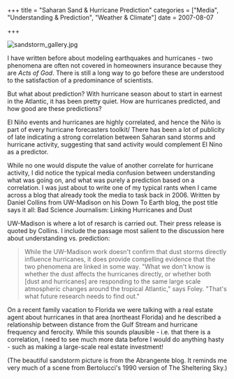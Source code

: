 +++
title = "Saharan Sand & Hurricane Prediction"
categories = ["Media", "Understanding & Prediction", "Weather & Climate"]
date = 2007-08-07


+++


<img alt="sandstorm_gallery.jpg" src="https://www.fractalog.com/jpg/sandstorm_gallery.jpg" />

I have written before about modeling earthquakes and hurricanes - two phenomena are often not covered in homeowners insurance because they are <em>Acts of God</em>. There is still a long way to go before these are understood to the satisfaction of a predominance of scientists.
       
But what about prediction? With hurricane season about to start in earnest in the Atlantic, it has been pretty quiet. How are hurricanes predicted, and how good are these predictions?
       
El Ni&ntilde;o events and hurricanes are highly correlated, and hence the Ni&ntilde;o is part of every hurricane forecasters toolkit/ There has been a lot of publicity of late indicating a strong correlation between Saharan sand storms and hurricane activity, suggesting that sand activity would complement El Nino as a predictor.
       
While no one would dispute the value of another correlate for hurricane activity, I did notice the typical media confusion between understanding what was going on, and what was purely a prediction based on a correlation. I was just about to write one of my typical rants when I came across a blog that already took the media to task back in 2006. Written by Daniel Collins from UW-Madison on his Down To Earth blog, the post title says it all: Bad Science Journalism: Linking Hurricanes and Dust
       
UW-Madison is where a lot of resarch is carried out. Their press release is quoted by Collins. I include the passage most salient to the discussion here about understanding vs. prediction: 
       
<blockquote> While the UW-Madison work doesn't confirm that dust storms directly influence hurricanes, it does provide compelling evidence that the two phenomena are linked in some way. &quot;What we don't know is whether the dust affects the hurricanes directly, or whether both [dust and hurricanes] are responding to the same large scale atmospheric changes around the tropical Atlantic,&quot; says Foley. &quot;That's what future research needs to find out.&quot; </blockquote>
       
On a recent family vacation to Florida we were talking with a real estate agent about hurricanes in that area (northeast Florida) and he described a relationship between distance from the Gulf Stream and hurricane frequency and ferocity. While this sounds plausible - i.e. that there is a correlation, I need to see much more data before I would do anything hasty - such as making a large-scale real estate investment!
 
(The beautiful sandstorm picture is from the Abrangente blog. It reminds me very much of a scene from Bertolucci's 1990 version of The Sheltering Sky.) 
